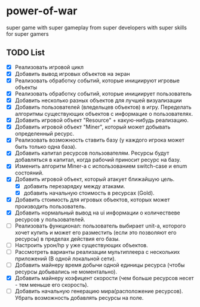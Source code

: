 # power-of-war
super game with super gameplay from super developers with super skills for super gamers

## TODO List
- [x] Реализовать игровой цикл
- [x] Добавить вывод игровых объектов на экран
- [x] Реализовать обработку событий, которые инициируют игровые объекты
- [x] Реализовать обработку событий, которые инициирует пользователь
- [x] Добавить несколько разных объектов для лучшей визуализации
- [x] Добавить пользователей (вледельцев объектов) в игру. Переделать алгоритмы существующих объектов с информацие о пользователях.
- [x] Добавить игровой объект "Resource" + какую-нибудь реализацию.
- [x] Добавить игровой объект "Miner", который может добывать определенный ресурс.
- [x] Реализовать возможность ставить базу (у каждого игрока может быть только одна база).
- [x] Добавить капитал ресурсов пользователям. Ресурсы будут добавляться в капитал, когда рабочий приносит ресурс на базу.
- [x] Изменить алгоритм Miner-а с использованием switch-case и enum состояний.
- [x] Добавить игровой объект, который атакует ближайшую цель.
    - [x] добавить перезарядку между атаками.
    - [x] добавить начальную стоимость в ресурсах (Gold).
- [x] Добавить стоимость для игровых объектов, которых может производить пользователь.
- [x] Добавить нормальный вывод на ui информации о количествеве ресурсов у пользователей.
- [ ] Реализовать функционал: пользователь выбирает unit-а, которого хочет купить и может его разместить (если это позволяют его ресурсы) в пределах действия его базы.
- [ ] Настроить урон/hp у уже существующих объектов.
- [ ] Рассмотреть варианты реализации мультиплеера с нескольких приложений (В одной локальной сети).
- [ ] Добавить майнеру время добычи одной единицы ресурса (чтобы ресурсы добывались не моментально).
- [x] Добавить майнеру коэфицент скорости (чем больше ресурсов несет - тем меньше его скорость).
- [ ] Добавить начальную генерацию мира(расположение ресурсов). Убрать возможность добавлять ресурсы на поле.